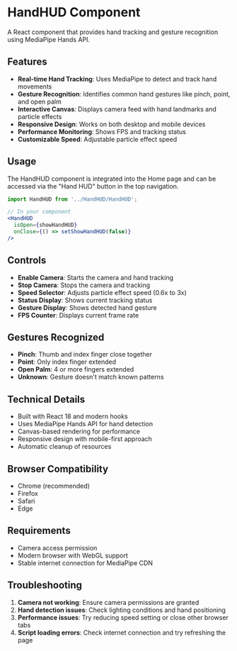 # HandHUD Component

A React component that provides hand tracking and gesture recognition using MediaPipe Hands API.

## Features

- **Real-time Hand Tracking**: Uses MediaPipe to detect and track hand movements
- **Gesture Recognition**: Identifies common hand gestures like pinch, point, and open palm
- **Interactive Canvas**: Displays camera feed with hand landmarks and particle effects
- **Responsive Design**: Works on both desktop and mobile devices
- **Performance Monitoring**: Shows FPS and tracking status
- **Customizable Speed**: Adjustable particle effect speed

## Usage

The HandHUD component is integrated into the Home page and can be accessed via the "Hand HUD" button in the top navigation.

```jsx
import HandHUD from '../HandHUD/HandHUD';

// In your component
<HandHUD
  isOpen={showHandHUD}
  onClose={() => setShowHandHUD(false)}
/>
```

## Controls

- **Enable Camera**: Starts the camera and hand tracking
- **Stop Camera**: Stops the camera and tracking
- **Speed Selector**: Adjusts particle effect speed (0.6x to 3x)
- **Status Display**: Shows current tracking status
- **Gesture Display**: Shows detected hand gesture
- **FPS Counter**: Displays current frame rate

## Gestures Recognized

- **Pinch**: Thumb and index finger close together
- **Point**: Only index finger extended
- **Open Palm**: 4 or more fingers extended
- **Unknown**: Gesture doesn't match known patterns

## Technical Details

- Built with React 18 and modern hooks
- Uses MediaPipe Hands API for hand detection
- Canvas-based rendering for performance
- Responsive design with mobile-first approach
- Automatic cleanup of resources

## Browser Compatibility

- Chrome (recommended)
- Firefox
- Safari
- Edge

## Requirements

- Camera access permission
- Modern browser with WebGL support
- Stable internet connection for MediaPipe CDN

## Troubleshooting

1. **Camera not working**: Ensure camera permissions are granted
2. **Hand detection issues**: Check lighting conditions and hand positioning
3. **Performance issues**: Try reducing speed setting or close other browser tabs
4. **Script loading errors**: Check internet connection and try refreshing the page
